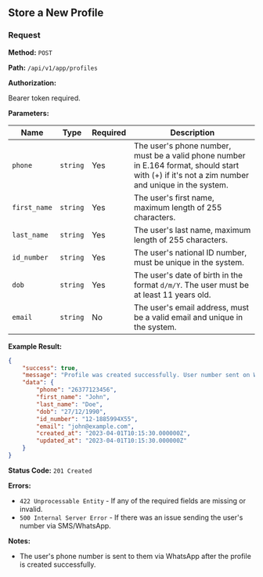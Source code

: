 ## Store a New Profile

### Request

**Method:** `POST`

**Path:** `/api/v1/app/profiles`

**Authorization:**

Bearer token required.

**Parameters:**

| Name        | Type     | Required | Description                                                |
|-------------|----------|----------|--------------------------------------------------------------|
| `phone`     | `string` | Yes      | The user's phone number, must be a valid phone number in E.164 format, should start with (+) if it's not a zim number and unique in the system. |
| `first_name`| `string` | Yes      | The user's first name, maximum length of 255 characters.   |
| `last_name` | `string` | Yes      | The user's last name, maximum length of 255 characters.    |
| `id_number` | `string` | Yes      | The user's national ID number, must be unique in the system. |
| `dob`       | `string` | Yes      | The user's date of birth in the format `d/m/Y`. The user must be at least 11 years old. |
| `email`     | `string` | No       | The user's email address, must be a valid email and unique in the system. |

**Example Result:**

```json
{
    "success": true,
    "message": "Profile was created successfully. User number sent on WhatsApp",
    "data": {
        "phone": "26377123456",
        "first_name": "John",
        "last_name": "Doe",
        "dob": "27/12/1990",
        "id_number": "12-1885994X55",
        "email": "john@example.com",
        "created_at": "2023-04-01T10:15:30.000000Z",
        "updated_at": "2023-04-01T10:15:30.000000Z"
    }
}
```

**Status Code:** `201 Created`

**Errors:**

- `422 Unprocessable Entity` - If any of the required fields are missing or invalid.
- `500 Internal Server Error` - If there was an issue sending the user's number via SMS/WhatsApp.

**Notes:**

- The user's phone number is sent to them via WhatsApp after the profile is created successfully.

